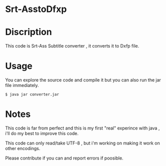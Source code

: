 # Srt-AsstoDfxp

# Discription
This code is Srt-Ass Subtitle converter , it converts it to Dxfp file.

# Usage 

You can explore the source code and compile it but you can also run the jar file immediately.

    $ java jar converter.jar

# Notes 

This code is far from perfect and this is my first "real" experince with java , i'll do my best to improve this code.

This code can only read/take UTF-8 , but i'm working on making it work on other encodings.

Please contribute if you can and report errors if poosible.
